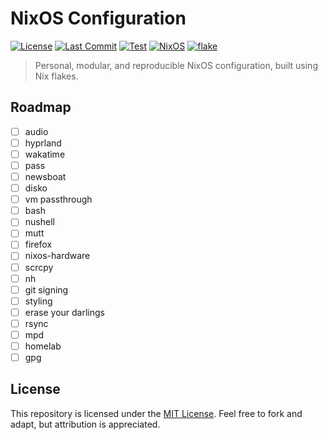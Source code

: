 # NixOS Configuration

[![License](https://img.shields.io/github/license/xavwe/dotfiles-nixos?style=for-the-badge)](https://github.com/xavwe/dotfiles-nixos/blob/main/LICENSE)
[![Last Commit](https://img.shields.io/github/last-commit/xavwe/dotfiles-nixos?style=for-the-badge)](https://github.com/xavwe/dotfiles-nixos/commits/main)
[![Test](https://img.shields.io/github/actions/workflow/status/xavwe/dotfiles-nixos/test.yml?branch=main&label=Test&style=for-the-badge)](https://github.com/xavwe/dotfiles-nixos/actions/workflows/test.yml)
[![NixOS](https://img.shields.io/badge/Built%20For-NixOS-5277C3?style=for-the-badge&logo=nixos&logoColor=white)](https://nixos.org)
[![flake](https://img.shields.io/badge/flake-enabled-blue?style=for-the-badge&logo=nixos)](https://nixos.wiki/wiki/Flakes)


> Personal, modular, and reproducible NixOS configuration, built using Nix flakes.

## Roadmap
- [ ] audio
- [ ] hyprland
- [ ] wakatime
- [ ] pass
- [ ] newsboat
- [ ] disko
- [ ] vm passthrough
- [ ] bash
- [ ] nushell
- [ ] mutt
- [ ] firefox
- [ ] nixos-hardware
- [ ] scrcpy
- [ ] nh
- [ ] git signing
- [ ] styling
- [ ] erase your darlings
- [ ] rsync
- [ ] mpd
- [ ] homelab
- [ ] gpg

<!--
## Features

- 🧩 Modular configuration with Flakes
- 💻 Declarative desktop environments



## Getting Started

### Prerequisites

* NixOS >= 25.05 recommended

### Setup Instructions

TODO

## Development

TODO

## 🛠Customisation

- Add or modify modules under `src/modules/`

TODO

## Inspiration

TODO
-->

## License

This repository is licensed under the [MIT License](LICENSE). Feel free to fork and adapt, but attribution is appreciated.